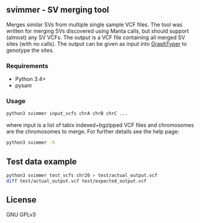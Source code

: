 ## svimmer - SV merging tool

Merges similar SVs from multiple single sample VCF files. The tool was written for merging SVs discovered using Manta calls, but should support (almost) any SV VCFs. The output is a VCF file containing all merged SV sites (with no calls). The output can be given as input into [GraphTyper](https://github.com/DecodeGenetics/graphtyper) to genotype the sites.

### Requirements

* Python 3.4+
* pysam

### Usage

```sh
python3 svimmer input_vcfs chrA chrB chrC ...
```

where input is a list of tabix indexed+bgzipped VCF files and chromosomes are the chromosomes to merge. For further details see the help page:

```sh
python3 svimmer -h
```

## Test data example

```sh
python3 svimmer test_vcfs chr20 > test/actual_output.vcf
diff test/actual_output.vcf test/expected_output.vcf
```

## License
GNU GPLv3
